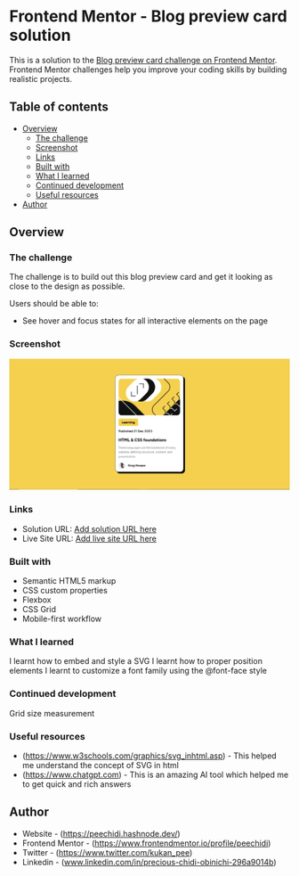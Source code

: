 # Frontend Mentor - Blog preview card solution

This is a solution to the [Blog preview card challenge on Frontend Mentor](https://www.frontendmentor.io/challenges/blog-preview-card-ckPaj01IcS). Frontend Mentor challenges help you improve your coding skills by building realistic projects. 

## Table of contents

- [Overview](#overview)
  - [The challenge](#the-challenge)
  - [Screenshot](#screenshot)
  - [Links](#links)
  - [Built with](#built-with)
  - [What I learned](#what-i-learned)
  - [Continued development](#continued-development)
  - [Useful resources](#useful-resources)
- [Author](#author)

## Overview

### The challenge
The challenge is to build out this blog preview card and get it looking as close to the design as possible.

Users should be able to:

- See hover and focus states for all interactive elements on the page

### Screenshot

![](./assets/images/web_screenshot.png)

### Links

- Solution URL: [Add solution URL here](https://github.com/peechidi/blog-preview)
- Live Site URL: [Add live site URL here](https://peechidi.github.io/blog-preview/)

### Built with

- Semantic HTML5 markup
- CSS custom properties
- Flexbox
- CSS Grid
- Mobile-first workflow

### What I learned

I learnt how to embed and style a SVG
I learnt how to proper position elements
I learnt to customize a font family using the @font-face style

### Continued development

Grid
size measurement


### Useful resources

- (https://www.w3schools.com/graphics/svg_inhtml.asp) - This helped me understand the concept of SVG in html 
- (https://www.chatgpt.com) - This is an amazing AI tool which helped me to get quick and rich answers


## Author

- Website - (https://peechidi.hashnode.dev/)
- Frontend Mentor - (https://www.frontendmentor.io/profile/peechidi)
- Twitter - (https://www.twitter.com/kukan_pee)
- Linkedin - (www.linkedin.com/in/precious-chidi-obinichi-296a9014b)

